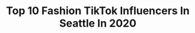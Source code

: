 ---
title: Top 10 Fashion TikTok Influencers In Seattle In 2020
description: >-
  Find top fashion TikTok influencers in Seattle in 2020. Most popular hashtags: #fyp #fashion #foryou #seattle.
platform: TikTok
hits: 53
text_top: Analyze the most popular TikTok influencers on inBeat.
text_bottom: Our database has 53 TikTok influencers like this in Seattle, United States for you to contact.
profiles:
  - username: "rukiocloset"
    fullname: >-
      Rukio Closet
    bio: >-
      Will share beauty and fashion tips IG: @rukioelmi
    location: "United States"
    followers: 6773
    engagement: 1196
    commentsToLikes: 0.042985
    id: ck9jwmvhvx6xh0j78clrrgapn
    verified: false
    hashtags: "#workingfromhome, #fallfashion, #zarahaul, #fallfashion2020"
  - username: "mrrlittle"
    fullname: >-
      Mrr Little
    bio: >-
      Seattle ☔️ Men’s Fashion 😎 IG @Mrrlittle (92K) 📸
    location: "United States"
    followers: 13100
    engagement: 1070
    commentsToLikes: 0.032067
    id: ck87u0xrv4lr80j78g7wp6t7o
    verified: false
    hashtags: "#mensfashion, #foryoupage, #fyp, #esntls"
  - username: "anna.lamos"
    fullname: >-
      Anna Lamos
    bio: >-
      18 | seattle venmo: anna-lamos fashion + lifestyle 🖤
    location: "United States"
    followers: 74500
    engagement: 1091
    commentsToLikes: 0.008084
    id: ckc392avixobn0j23ozl4vazt
    verified: false
    hashtags: "#foryou, #summer, #clothes, #shopping"
  - username: "shym0ney"
    fullname: >-
      ShyMoney 🤑
    bio: >-
      here for the revolution Sea | Samson Cree ig: y311owbird_
    location: "United States"
    followers: 16300
    engagement: 1869
    commentsToLikes: 0.077528
    id: ckb9q8h8ylzxr0j23kdjw3itj
    verified: false
    hashtags: "#learnontiktok, #mixed, #black, #realityripple"
  - username: "kaivom"
    fullname: >-
      preschool dropout
    bio: >-
      ^follow my insta for even worse content UW TikTok Rep 21
    location: "United States"
    followers: 38900
    engagement: 995
    commentsToLikes: 0.015876
    id: ck8f8vn2e3n140j789ykbdmjp
    verified: false
    hashtags: "#tiktokrep, #brandy, #brandyusa, #brandyoutfits"
  - username: "iamkingonlii"
    fullname: >-
      Iamkingonlii
    bio: >-
      Creator SHOPiamkingonlii.myshopify.com Venmo-iamkingonlii He/Him 📍206
    location: "United States"
    followers: 160700
    engagement: 1674
    commentsToLikes: 0.073818
    id: ck81qucnmjxdn0j78hsbmnxw1
    verified: false
    hashtags: "#naomi, #expressieyourself, #halloween, #rnbvibes"
  - username: "poisezee"
    fullname: >-
      BossLady Z & BossBab
    bio: >-
      Pageant & Fashion Director Humanitarian|Wife| Mom| African🇸🇳📍Seattle WA G:6K
    location: "United States"
    followers: 6083
    engagement: 566
    commentsToLikes: 0.045581
    id: ck9jw7q64vc6v0j78se5seo3r
    verified: false
    hashtags: "#yearbook2020, #eatemup, #skincareroutine, #itsaremix"
  - username: "liviemarieparsons"
    fullname: >-
      Livieparsons
    bio: >-
      Insta: livieparsons please don’t take this 2 seriously Seattle
    location: "United States"
    followers: 14400
    engagement: 1340
    commentsToLikes: 0.093619
    id: ckc3dvl0mz3vt0j23b5ytltvj
    verified: false
    hashtags: "#spirithalloween, #duet, #foryou, #fyp"
  - username: "elena.gjm"
    fullname: >-
      user6066968979645
    bio: >-
      19 She/her Seattle//Stanford Etsy: ElenasArtandDesign BLM & ACAB
    location: "United States"
    followers: 157400
    engagement: 1646
    commentsToLikes: 0.006793
    id: ck8f9a9b43qyr0j78dlo03sxr
    verified: false
    hashtags: "#foryou, #art, #artist, #thermal"
  - username: "jessvle"
    fullname: >-
      JESSICA LE
    bio: >-
      18 Follow me on insta?🥺 @jessicavle Seattle, WA
    location: "United States"
    followers: 201300
    engagement: 1451
    commentsToLikes: 0.006381
    id: ck9v8fn7q9nd40j78w1upx3zd
    verified: false
    hashtags: "#mom, #asian, #abg, #foryoupage"
---